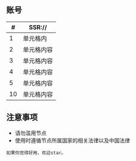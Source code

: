 ## 账号
   *#* | SSR://   
  ------------- | -------------
   1 | 单元格内
   2 | 单元格内容
   3 | 单元格内容
   4 | 单元格内容   
   5 | 单元格内容
  10 | 单元格内容


## 注意事项
 * 请勿滥用节点   
 * 使用时遵循节点所属国家的相关法律以及中国法律

`如果你觉得好用，欢迎star。`

